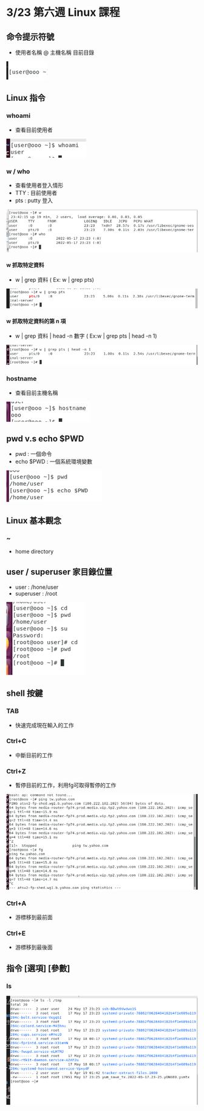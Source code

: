 # 3/23 第六週 Linux 課程

## 命令提示符號
* 使用者名稱 @ 主機名稱 目前目錄

![](https://github.com/yucing/linux/blob/main/picture/c.png)

## Linux 指令
### whoami
* 查看目前使用者

![](https://github.com/yucing/linux/blob/main/picture/whoami.png)

### w / who
* 查看使用者登入情形
* TTY : 目前使用者
* pts : putty 登入

![](https://github.com/yucing/linux/blob/main/picture/who.png)

#### w 抓取特定資料
* w | grep 資料 ( Ex: w | grep pts)

![](https://github.com/yucing/linux/blob/main/picture/w2.png)

#### w 抓取特定資料的第 n 項
* w | grep 資料 | head -n 數字 ( Ex:w | grep pts | head -n 1)

![](https://github.com/yucing/linux/blob/main/picture/w3.png)

### hostname
* 查看目前主機名稱

![](https://github.com/yucing/linux/blob/main/picture/hostname.png)

## pwd v.s echo $PWD
* pwd : 一個命令
* echo $PWD : 一個系統環境變數

![](https://github.com/yucing/linux/blob/main/picture/pwd.png)

## Linux 基本觀念
### ~
* home directory

## user / superuser 家目錄位置
* user : /hone/user
* superuser : /root

![](https://github.com/yucing/linux/blob/main/picture/homedirectory.png)

## shell 按鍵
### TAB
* 快速完成現在輸入的工作

### Ctrl+C
* 中斷目前的工作

### Ctrl+Z
* 暫停目前的工作，利用fg可取得暫停的工作

![](https://github.com/yucing/linux/blob/main/picture/shell.png)

### Ctrl+A
* 游標移到最前面

### Ctrl+E
* 游標移到最後面

## 指令 [選項] [參數]
### ls

![](https://github.com/yucing/linux/blob/main/picture/c2.png)